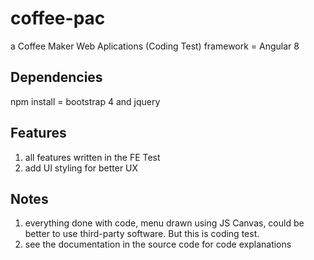 # coffee-pac

a Coffee Maker Web Aplications (Coding Test)
framework = Angular 8

## Dependencies
npm install = bootstrap 4 and jquery

## Features
1. all features written in the FE Test
2. add UI styling for better UX

## Notes
1. everything done with code, menu drawn using JS Canvas, could be better to use third-party software. But this is coding test.
2. see the documentation in the source code for code explanations
